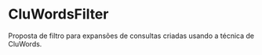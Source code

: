 # CluWordsFilter
Proposta de filtro para expansões de consultas criadas usando a técnica de CluWords.
